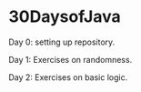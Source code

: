 30DaysofJava
===========

Day 0: setting up repository.

Day 1: Exercises on randomness.

Day 2: Exercises on basic logic.
